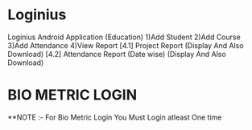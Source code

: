 # Loginius
Loginius Android Application  (Education)
1)Add Student
2)Add Course
3)Add Attendance
4)View Report 
  [4.1] Project Report (Display And Also Download)
  [4.2] Attendance Report (Date wise) (Display And Also Download)
 
 # BIO METRIC LOGIN
 
 **NOTE :- For Bio Metric Login You Must Login atleast One time
